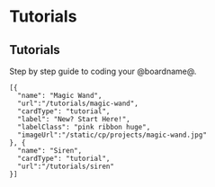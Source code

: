 # Tutorials

## Tutorials

Step by step guide to coding your @boardname@.

```codecard
[{ 
  "name": "Magic Wand",
  "url":"/tutorials/magic-wand",
  "cardType": "tutorial",
  "label": "New? Start Here!",
  "labelClass": "pink ribbon huge",
  "imageUrl":"/static/cp/projects/magic-wand.jpg"
}, {
  "name": "Siren", 
  "cardType": "tutorial",
  "url":"/tutorials/siren"
}]
```
